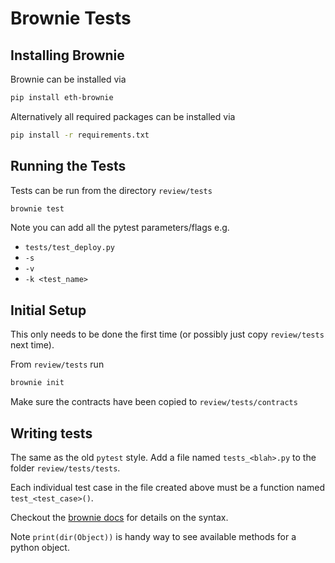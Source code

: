# Brownie Tests

## Installing Brownie

Brownie can be installed via

```sh
pip install eth-brownie
```

Alternatively all required packages can be installed via

```sh
pip install -r requirements.txt
```

## Running the Tests

Tests can be run from the directory `review/tests`

```sh
brownie test
```

Note you can add all the pytest parameters/flags e.g.

* `tests/test_deploy.py`
* `-s`
* `-v`
* `-k <test_name>`


## Initial Setup

This only needs to be done the first time (or possibly just copy `review/tests` next time).

From `review/tests` run

```sh
brownie init
```

Make sure the contracts have been copied to `review/tests/contracts`


## Writing tests

The same as the old `pytest` style. Add a file named `tests_<blah>.py`
to the folder `review/tests/tests`.

Each individual test case in the file created above must be a function named
`test_<test_case>()`.

Checkout the [brownie docs](https://eth-brownie.readthedocs.io/en/stable/tests-pytest-intro.html)
for details on the syntax.

Note `print(dir(Object))` is handy way to see available methods for a python object.
